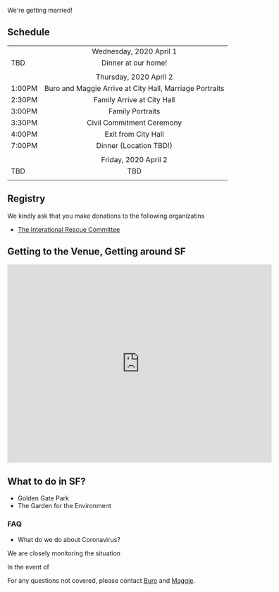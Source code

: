 We're getting married!

## Schedule

| | |
| ------------- |:-------------:|
|    |  Wednesday, 2020 April 1 	|
| TBD | Dinner at our home! |
| | |
|    |  Thursday, 2020 April 2 	|
| 1:00PM | Buro and Maggie Arrive at City Hall, Marriage Portraits |
| 2:30PM | Family Arrive at City Hall |
| 3:00PM | Family Portraits |
| 3:30PM | Civil Commitment Ceremony |
| 4:00PM | Exit from City Hall |
| 7:00PM | Dinner (Location TBD!) |
| | |
|    | Friday, 2020 April 2 	|
| TBD | TBD |
| | |

## Registry

We kindly ask that you make donations to the following organizatins

- [The Interational Rescue Committee](https://www.rescue.org/)

## Getting to the Venue, Getting around SF

<iframe src="https://www.google.com/maps/embed?pb=!1m14!1m8!1m3!1d788.3660302139727!2d-122.41960648038364!3d37.77916158228222!3m2!1i1024!2i768!4f13.1!3m3!1m2!1s0x0%3A0xb2706dff83574f4a!2sSan%20Francisco%20City%20Hall!5e0!3m2!1sen!2sus!4v1583093188369!5m2!1sen!2sus" width="600" height="450" frameborder="0" style="border:0;" allowfullscreen=""></iframe>

## What to do in SF?

- Golden Gate Park
- The Garden for the Environment

### FAQ

* What do we do about Coronavirus?

We are closely monitoring the situation

In the event of

For any questions not covered, please contact [Buro](mailto:mookerji@gmail.com)
and [Maggie](mailto:emmbeezee@gmail.com).
